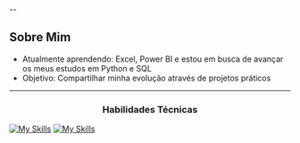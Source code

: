 
--

##  Sobre Mim
-  Atualmente aprendendo: Excel, Power BI e estou em busca de avançar os meus estudos em Python e SQL
-  Objetivo: Compartilhar minha evolução através de projetos práticos

---
  <!-- Ou para títulos -->
<h3 align="center">Habilidades Técnicas</h3>


   
[![My Skills](https://skillicons.dev/icons?i=aws,azure,figma,html,css,git,github,kali,py,&perline=3)](https://skillicons.dev)
[![My Skills](https://skillicons.dev/icons?i=sklearn,mysql,matlab,kali,tensorflow,vscode,linux&perline=3)](https://skillicons.dev)

 
  





